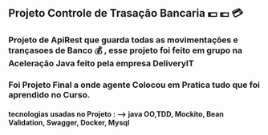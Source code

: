 ## Projeto Controle de  Trasação Bancaria 💵 💷 💳

### Projeto de ApiRest  que  guarda todas as movimentações e trançasoes de Banco 💰 , esse projeto foi feito em grupo na Aceleração Java feito pela empresa **DeliveryIT**
### Foi Projeto Final a onde agente  Colocou em Pratica tudo que foi aprendido no Curso.

#### tecnologias usadas no Projeto : --> java OO,TDD, Mockito, Bean Validation, Swagger, Docker, Mysql
